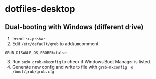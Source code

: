 # dotfiles-desktop

## Dual-booting with Windows (different drive)

1. Install `os-prober`
2. Edit `/etc/default/grub` to add/uncomment

```
GRUB_DISABLE_OS_PROBER=false
```

3. Run `sudo grub-mkconfig` to check if Windows Boot Manager is listed.
4. Generate new config and write to file with `grub-mkconfig -o /boot/grub/grub.cfg`


